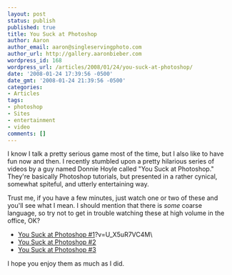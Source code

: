 ```yaml
---
layout: post
status: publish
published: true
title: You Suck at Photoshop
author: Aaron
author_email: aaron@singleservingphoto.com
author_url: http://gallery.aaronbieber.com
wordpress_id: 168
wordpress_url: /articles/2008/01/24/you-suck-at-photoshop/
date: '2008-01-24 17:39:56 -0500'
date_gmt: '2008-01-24 21:39:56 -0500'
categories:
- Articles
tags:
- photoshop
- Sites
- entertainment
- video
comments: []
---
```

I know I talk a pretty serious game most of the time, but I also like to
have fun now and then. I recently stumbled upon a pretty hilarious
series of videos by a guy named Donnie Hoyle called "You Suck at
Photoshop." They're basically Photoshop tutorials, but presented in a
rather cynical, somewhat spiteful, and utterly entertaining way.

Trust me, if you have a few minutes, just watch one or two of these and
you'll see what I mean. I should mention that there is _some_ coarse
language, so try not to get in trouble watching these at high volume in
the office, OK?

* [You Suck at Photoshop
\#1](http://www.youtube.com/watch)?v=U_X5uR7VC4M\
 * [You Suck at Photoshop
\#2](http://www.youtube.com/watch?v=VXeZ0s8DXZ0)
 * [You Suck at Photoshop
\#3](http://www.youtube.com/watch?v=MWn0lxRNqos)

I hope you enjoy them as much as I did.
